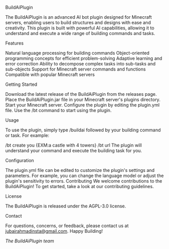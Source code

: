 BuildAiPlugin

The BuildAiPlugin is an advanced AI bot plugin designed for Minecraft servers, enabling users to build structures and designs with ease and creativity. This plugin is built with powerful AI capabilities, allowing it to understand and execute a wide range of building commands and tasks.

Features

Natural language processing for building commands
Object-oriented programming concepts for efficient problem-solving
Adaptive learning and error correction
Ability to decompose complex tasks into sub-tasks and sub-objects
Support for Minecraft server commands and functions
Compatible with popular Minecraft servers

Getting Started

Download the latest release of the BuildAiPlugin from the releases page.
Place the BuildAiPlugin.jar file in your Minecraft server's plugins directory.
Start your Minecraft server.
Configure the plugin by editing the plugin.yml file.
Use the /bt command to start using the plugin.

Usage

To use the plugin, simply type /buildai followed by your building command or task. For example:

/bt create you <want to create whatever> {EXM:a castle with 4 towers}
/bt url <url of the image you want to make> 
The plugin will understand your command and execute the building task for you.

Configuration

The plugin.yml file can be edited to customize the plugin's settings and parameters. For example, you can change the language model or adjust the plugin's sensitivity to errors.
Contributing
We welcome contributions to the BuildAiPlugin! To get started, take a look at our contributing guidelines.

License

The BuildAiPlugin is released under the AGPL-3.0 license.

Contact

For questions, concerns, or feedback, please contact us at jubairahmadinsta@gmail.com.
Happy Building!

*The BuildAiPlugin team* 
